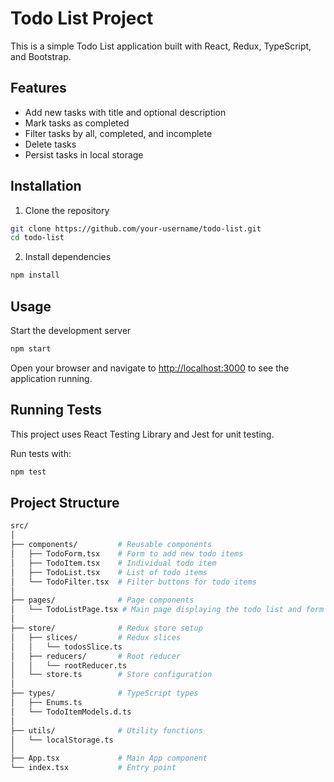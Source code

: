 # Todo List Project

This is a simple Todo List application built with React, Redux, TypeScript, and Bootstrap.

## Features

- Add new tasks with title and optional description
- Mark tasks as completed
- Filter tasks by all, completed, and incomplete
- Delete tasks
- Persist tasks in local storage

## Installation

1. Clone the repository

```bash
git clone https://github.com/your-username/todo-list.git
cd todo-list
```

2. Install dependencies

```bash
npm install
```

## Usage

Start the development server

```bash
npm start
```

Open your browser and navigate to <http://localhost:3000> to see the application running.

## Running Tests

This project uses React Testing Library and Jest for unit testing.

Run tests with:

```bash
npm test
```

## Project Structure

```bash
src/
│
├── components/         # Reusable components
│   ├── TodoForm.tsx    # Form to add new todo items
│   ├── TodoItem.tsx    # Individual todo item
│   ├── TodoList.tsx    # List of todo items
│   └── TodoFilter.tsx  # Filter buttons for todo items
│
├── pages/              # Page components
│   └── TodoListPage.tsx # Main page displaying the todo list and form
│
├── store/              # Redux store setup
│   ├── slices/         # Redux slices
│   │   └── todosSlice.ts
│   ├── reducers/       # Root reducer
│   │   └── rootReducer.ts
│   └── store.ts        # Store configuration
│
├── types/              # TypeScript types
│   ├── Enums.ts       
│   └── TodoItemModels.d.ts
│
├── utils/              # Utility functions
│   └── localStorage.ts
│
├── App.tsx             # Main App component
└── index.tsx           # Entry point
```
